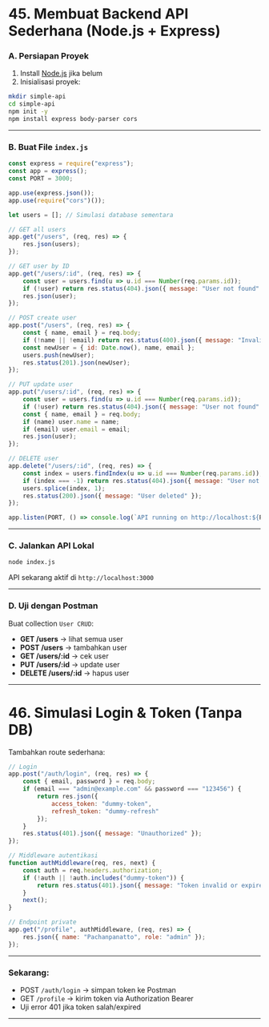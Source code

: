 # 45. Membuat Backend API Sederhana (Node.js + Express)

### A. Persiapan Proyek

1. Install [Node.js](https://nodejs.org/) jika belum
2. Inisialisasi proyek:

```bash
mkdir simple-api
cd simple-api
npm init -y
npm install express body-parser cors
```

---

### B. Buat File `index.js`

```javascript
const express = require("express");
const app = express();
const PORT = 3000;

app.use(express.json());
app.use(require("cors")());

let users = []; // Simulasi database sementara

// GET all users
app.get("/users", (req, res) => {
    res.json(users);
});

// GET user by ID
app.get("/users/:id", (req, res) => {
    const user = users.find(u => u.id === Number(req.params.id));
    if (!user) return res.status(404).json({ message: "User not found" });
    res.json(user);
});

// POST create user
app.post("/users", (req, res) => {
    const { name, email } = req.body;
    if (!name || !email) return res.status(400).json({ message: "Invalid data" });
    const newUser = { id: Date.now(), name, email };
    users.push(newUser);
    res.status(201).json(newUser);
});

// PUT update user
app.put("/users/:id", (req, res) => {
    const user = users.find(u => u.id === Number(req.params.id));
    if (!user) return res.status(404).json({ message: "User not found" });
    const { name, email } = req.body;
    if (name) user.name = name;
    if (email) user.email = email;
    res.json(user);
});

// DELETE user
app.delete("/users/:id", (req, res) => {
    const index = users.findIndex(u => u.id === Number(req.params.id));
    if (index === -1) return res.status(404).json({ message: "User not found" });
    users.splice(index, 1);
    res.status(200).json({ message: "User deleted" });
});

app.listen(PORT, () => console.log(`API running on http://localhost:${PORT}`));
```

---

### C. Jalankan API Lokal

```bash
node index.js
```

API sekarang aktif di `http://localhost:3000`

---

### D. Uji dengan Postman

Buat collection `User CRUD`:

* **GET /users** → lihat semua user
* **POST /users** → tambahkan user
* **GET /users/\:id** → cek user
* **PUT /users/\:id** → update user
* **DELETE /users/\:id** → hapus user

---

# 46. Simulasi Login & Token (Tanpa DB)

Tambahkan route sederhana:

```javascript
// Login
app.post("/auth/login", (req, res) => {
    const { email, password } = req.body;
    if (email === "admin@example.com" && password === "123456") {
        return res.json({
            access_token: "dummy-token",
            refresh_token: "dummy-refresh"
        });
    }
    res.status(401).json({ message: "Unauthorized" });
});

// Middleware autentikasi
function authMiddleware(req, res, next) {
    const auth = req.headers.authorization;
    if (!auth || !auth.includes("dummy-token")) {
        return res.status(401).json({ message: "Token invalid or expired" });
    }
    next();
}

// Endpoint private
app.get("/profile", authMiddleware, (req, res) => {
    res.json({ name: "Pachanpanatto", role: "admin" });
});
```

---

### Sekarang:

* POST `/auth/login` → simpan token ke Postman
* GET `/profile` → kirim token via Authorization Bearer
* Uji error 401 jika token salah/expired

---
